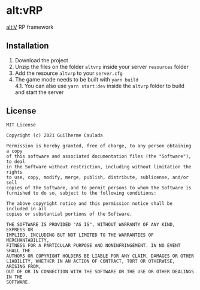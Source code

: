 # alt:vRP

[alt:V](https://altv.mp/) RP framework

## Installation

1. Download the project
2. Unzip the files on the folder `altvrp` inside your server `resources` folder
3. Add the resource `altvrp` to your `server.cfg`
4. The game mode needs to be built with `yarn build`  
    4.1. You can also use `yarn start:dev` inside the `altvrp` folder to build and start the server

## License
```
MIT License

Copyright (c) 2021 Guilherme Caulada

Permission is hereby granted, free of charge, to any person obtaining a copy
of this software and associated documentation files (the "Software"), to deal
in the Software without restriction, including without limitation the rights
to use, copy, modify, merge, publish, distribute, sublicense, and/or sell
copies of the Software, and to permit persons to whom the Software is
furnished to do so, subject to the following conditions:

The above copyright notice and this permission notice shall be included in all
copies or substantial portions of the Software.

THE SOFTWARE IS PROVIDED "AS IS", WITHOUT WARRANTY OF ANY KIND, EXPRESS OR
IMPLIED, INCLUDING BUT NOT LIMITED TO THE WARRANTIES OF MERCHANTABILITY,
FITNESS FOR A PARTICULAR PURPOSE AND NONINFRINGEMENT. IN NO EVENT SHALL THE
AUTHORS OR COPYRIGHT HOLDERS BE LIABLE FOR ANY CLAIM, DAMAGES OR OTHER
LIABILITY, WHETHER IN AN ACTION OF CONTRACT, TORT OR OTHERWISE, ARISING FROM,
OUT OF OR IN CONNECTION WITH THE SOFTWARE OR THE USE OR OTHER DEALINGS IN THE
SOFTWARE.
```
